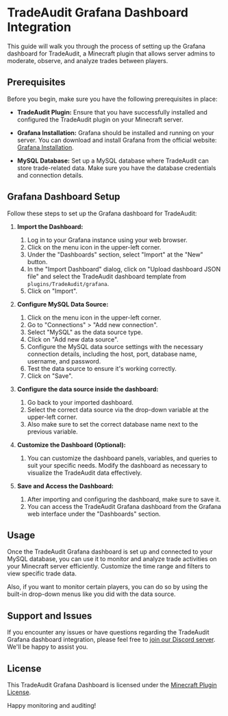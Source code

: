 # TradeAudit Grafana Dashboard Integration

This guide will walk you through the process of setting up the Grafana dashboard for TradeAudit, a Minecraft plugin that allows server admins to moderate, observe, and analyze trades between players.

## Prerequisites

Before you begin, make sure you have the following prerequisites in place:

- **TradeAudit Plugin:** Ensure that you have successfully installed and configured the TradeAudit plugin on your Minecraft server.

- **Grafana Installation:** Grafana should be installed and running on your server. You can download and install Grafana from the official website: [Grafana Installation](https://grafana.com/grafana/download?pg=get&plcmt=selfmanaged-box1-cta1).

- **MySQL Database:** Set up a MySQL database where TradeAudit can store trade-related data. Make sure you have the database credentials and connection details.

## Grafana Dashboard Setup

Follow these steps to set up the Grafana dashboard for TradeAudit:

1. **Import the Dashboard:**
    1. Log in to your Grafana instance using your web browser.
    2. Click on the menu icon in the upper-left corner.
    3. Under the "Dashboards" section, select "Import" at the "New" button. 
    4. In the "Import Dashboard" dialog, click on "Upload dashboard JSON file" and select the TradeAudit dashboard template from `plugins/TradeAudit/grafana`.
    5. Click on "Import".

2. **Configure MySQL Data Source:**
    1. Click on the menu icon in the upper-left corner.
    2. Go to "Connections" > "Add new connection".
    3. Select "MySQL" as the data source type.
    4. Click on "Add new data source".
    5. Configure the MySQL data source settings with the necessary connection details, including the host, port, database name, username, and password.
    6. Test the data source to ensure it's working correctly.
    7. Click on "Save".

3. **Configure the data source inside the dashboard:**
    1. Go back to your imported dashboard.
    2. Select the correct data source via the drop-down variable at the upper-left corner.
    3. Also make sure to set the correct database name next to the previous variable.

4. **Customize the Dashboard (Optional):**
    1. You can customize the dashboard panels, variables, and queries to suit your specific needs. Modify the dashboard as necessary to visualize the TradeAudit data effectively.

5. **Save and Access the Dashboard:**
    1. After importing and configuring the dashboard, make sure to save it.
    2. You can access the TradeAudit Grafana dashboard from the Grafana web interface under the "Dashboards" section.

## Usage

Once the TradeAudit Grafana dashboard is set up and connected to your MySQL database, you can use it to monitor and analyze trade activities on your Minecraft server efficiently. Customize the time range and filters to view specific trade data.

Also, if you want to monitor certain players, you can do so by using the built-in drop-down menus like you did with the data source.

## Support and Issues

If you encounter any issues or have questions regarding the TradeAudit Grafana dashboard integration, please feel free to [join our Discord server](https://discord.gg/9xbeuh2WJG). We'll be happy to assist you.

## License

This TradeAudit Grafana Dashboard is licensed under the [Minecraft Plugin License](https://github.com/erikzimmermann/TradeAudit/blob/develop/LICENSE).

Happy monitoring and auditing!
